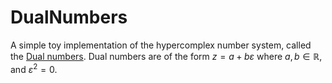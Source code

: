 # DualNumbers

A simple toy implementation of the hypercomplex number system, called the [Dual numbers](https://en.wikipedia.org/wiki/Dual_number). 
Dual numbers are of the form $z = a + b\varepsilon$ where $a,b\in\mathbb{R}$, and $\varepsilon^2=0$.
